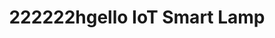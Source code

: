 ---
title: "222222hgello IoT Smart Lamp"
author_profile: true
key: 2
excerpt: "Trajecsdftory planning, Feedforward control"
header:
  teaser: /assets/images/lampi.jpg
---
